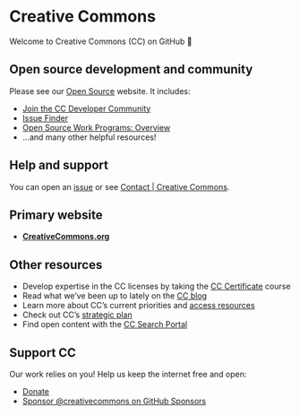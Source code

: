 # Creative Commons

Welcome to Creative Commons (CC) on GitHub 👋


## Open source development and community

Please see our [Open Source][ccos] website. It includes:
- [Join the CC Developer Community][ccos-join]
- [Issue Finder][ccos-issue]
- [Open Source Work Programs: Overview][ccos-work]
- ...and many other helpful resources!

[ccos]: https://opensource.creativecommons.org/
[ccos-join]: https://opensource.creativecommons.org/community/
[ccos-issue]: https://opensource.creativecommons.org/contributing-code/issue-finder/
[ccos-work]: https://opensource.creativecommons.org/programs/


## Help and support

You can open an [issue][support] or see [Contact | Creative Commons][contact].

[support]: https://github.com/creativecommons/creativecommons.org/issues
[contact]: https://creativecommons.org/about/contact/


## Primary website

- **[CreativeCommons.org](https://creativecommons.org/)**


## Other resources

- Develop expertise in the CC licenses by taking the [CC Certificate][cc-cert]
  course
- Read what we’ve been up to lately on the [CC blog][cc-blog]
- Learn more about CC’s current priorities and [access
  resources][access-resources]
- Check out CC’s [strategic plan][strategic]
- Find open content with the [CC Search Portal][search-portal]

[cc-cert]: https://creativecommons.org/about/cc-certificate-program/
[cc-blog]: https://creativecommons.org/blog/
[access-resources]: https://creativecommons.org/about/
[strategic]: https://creativecommons.org/mission/
[search-portal]: https://search.creativecommons.org/


## Support CC

Our work relies on you! Help us keep the internet free and open:
- [Donate][donate]
- [Sponsor @creativecommons on GitHub Sponsors][sponsor]

[donate]: https://creativecommons.org/donate
[sponsor]: https://github.com/sponsors/creativecommons
